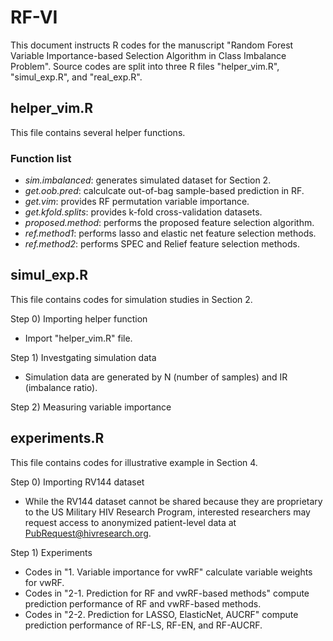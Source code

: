 # RF-VI
This document instructs R codes for the manuscript "Random Forest Variable Importance-based Selection Algorithm in Class Imbalance Problem". Source codes are split into three R files "helper_vim.R", "simul_exp.R", and "real_exp.R".

## helper_vim.R
This file contains several helper functions.

### Function list
- *sim.imbalanced*: generates simulated dataset for Section 2.
- *get.oob.pred*: calculcate out-of-bag sample-based prediction in RF.
- *get.vim*: provides RF permutation variable importance.
- *get.kfold.splits*: provides k-fold cross-validation datasets.
- *proposed.method*: performs the proposed feature selection algorithm.
- *ref.method1*: performs lasso and elastic net feature selection methods.
- *ref.method2*: performs SPEC and Relief feature selection methods.

## simul_exp.R
This file contains codes for simulation studies in Section 2.

Step 0) Importing helper function
- Import "helper_vim.R" file.

Step 1) Investgating simulation data
- Simulation data are generated by N (number of samples) and IR (imbalance ratio).

Step 2) Measuring variable importance

## experiments.R
This file contains codes for illustrative example in Section 4.

Step 0) Importing RV144 dataset
- While the RV144 dataset cannot be shared because they are proprietary to the US Military HIV Research Program, interested researchers may request access to anonymized patient-level data at PubRequest@hivresearch.org.

Step 1) Experiments
- Codes in "1. Variable importance for vwRF" calculate variable weights for vwRF.
- Codes in "2-1. Prediction for RF and vwRF-based methods" compute prediction performance of RF and vwRF-based methods.
- Codes in "2-2. Prediction for LASSO, ElasticNet, AUCRF" compute prediction performance of RF-LS, RF-EN, and RF-AUCRF.


